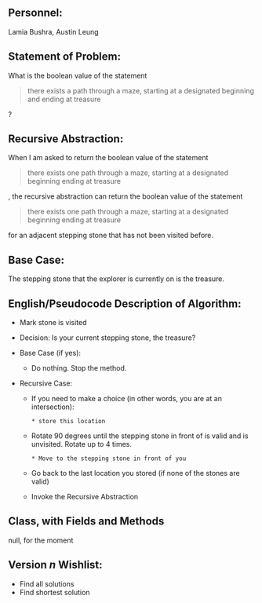 ## Personnel: 
Lamia Bushra, Austin Leung

## Statement of Problem: 
What is the boolean value of the statement

>there exists a path through a maze, starting at a designated beginning and ending at treasure

?


## Recursive Abstraction: 
When I am asked to return the boolean value of the statement 

>there exists one path through a maze, starting at a designated beginning ending at treasure 

, the recursive abstraction can return the boolean value of the statement 

>there exists one path through a maze, starting at a designated beginning ending at treasure

for an adjacent stepping stone that has not been visited before.


## Base Case:
The stepping stone that the explorer is currently on is the treasure. 


## English/Pseudocode Description of Algorithm:
* Mark stone is visited

* Decision: Is your current stepping stone, the treasure?

* Base Case (if yes): 

   * Do nothing. Stop the method.
   
* Recursive Case:
   * If you need to make a choice (in other words, you are at an intersection):
   
         * store this location

   * Rotate 90 degrees until the stepping stone in front of is valid and is unvisited. Rotate up to 4 times.
   
         * Move to the stepping stone in front of you
         
   * Go back to the last location you stored (if none of the stones are valid)
   
   * Invoke the Recursive Abstraction


## Class, with Fields and Methods
null, for the moment


## Version *n* Wishlist:
* Find all solutions
* Find shortest solution



